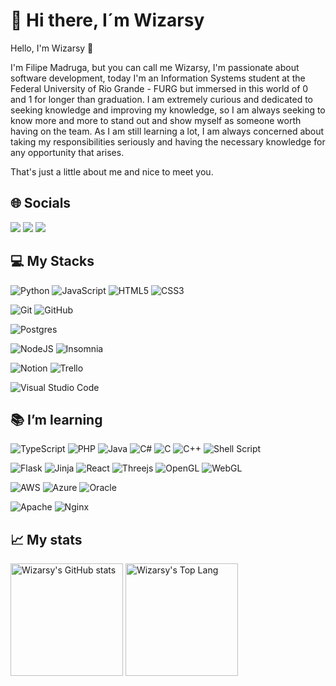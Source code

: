 # 👋 Hi there, I´m Wizarsy

Hello, I'm Wizarsy 👋

I'm Filipe Madruga, but you can call me Wizarsy, I'm passionate about software development, today I'm an Information Systems student at the Federal University of Rio Grande - FURG but immersed in this world of 0 and 1 for longer than graduation. I am extremely curious and dedicated to seeking knowledge and improving my knowledge, so I am always seeking to know more and more to stand out and show myself as someone worth having on the team. As I am still learning a lot, I am always concerned about taking my responsibilities seriously and having the necessary knowledge for any opportunity that arises.

That's just a little about me and nice to meet you.

## 🌐 Socials

<div>
  <a href = "https://linktr.ee/wizarsy" target = "_blank"><img src="https://img.shields.io/badge/linktree-1de9b6?style=for-the-badge&logo=linktree&logoColor=white"></a>
  <a href = "https://github.com/Wizarsy" target = "_blank"><img src="https://img.shields.io/badge/github-%23121011.svg?style=for-the-badge&logo=github&logoColor=white"></a>
  <a href = "https://www.linkedin.com/in/filipemadruga/" target = "_blank"><img src="https://img.shields.io/badge/linkedin-%230077B5.svg?style=for-the-badge&logo=linkedin&logoColor=white"></a>
  </div>

## 💻 My Stacks

![Python](https://img.shields.io/badge/python-3670A0?style=for-the-badge&logo=python&logoColor=ffdd54)
![JavaScript](https://img.shields.io/badge/javascript-%23323330.svg?style=for-the-badge&logo=javascript&logoColor=%23F7DF1E)
![HTML5](https://img.shields.io/badge/html5-%23E34F26.svg?style=for-the-badge&logo=html5&logoColor=white)
![CSS3](https://img.shields.io/badge/css3-%231572B6.svg?style=for-the-badge&logo=css3&logoColor=white)

![Git](https://img.shields.io/badge/git-%23F05033.svg?style=for-the-badge&logo=git&logoColor=white)
![GitHub](https://img.shields.io/badge/github-%23121011.svg?style=for-the-badge&logo=github&logoColor=white)

![Postgres](https://img.shields.io/badge/postgres-%23316192.svg?style=for-the-badge&logo=postgresql&logoColor=white)

![NodeJS](https://img.shields.io/badge/node.js-6DA55F?style=for-the-badge&logo=node.js&logoColor=white)
![Insomnia](https://img.shields.io/badge/Insomnia-black?style=for-the-badge&logo=insomnia&logoColor=5849BE)

![Notion](https://img.shields.io/badge/Notion-%23000000.svg?style=for-the-badge&logo=notion&logoColor=white)
![Trello](https://img.shields.io/badge/Trello-%23026AA7.svg?style=for-the-badge&logo=Trello&logoColor=white)

![Visual Studio Code](https://img.shields.io/badge/Visual%20Studio%20Code-0078d7.svg?style=for-the-badge&logo=visual-studio-code&logoColor=white)

## 📚 I’m learning

![TypeScript](https://img.shields.io/badge/typescript-%23007ACC.svg?style=for-the-badge&logo=typescript&logoColor=white)
![PHP](https://img.shields.io/badge/php-%23777BB4.svg?style=for-the-badge&logo=php&logoColor=white)
![Java](https://img.shields.io/badge/java-%23ED8B00.svg?style=for-the-badge&logo=openjdk&logoColor=white)
![C#](https://img.shields.io/badge/c%23-%23239120.svg?style=for-the-badge&logo=c-sharp&logoColor=white)
![C](https://img.shields.io/badge/c-%2300599C.svg?style=for-the-badge&logo=c&logoColor=white)
![C++](https://img.shields.io/badge/c++-%2300599C.svg?style=for-the-badge&logo=c%2B%2B&logoColor=white)
![Shell Script](https://img.shields.io/badge/shell_script-%23121011.svg?style=for-the-badge&logo=gnu-bash&logoColor=white)

![Flask](https://img.shields.io/badge/flask-%23000.svg?style=for-the-badge&logo=flask&logoColor=white)
![Jinja](https://img.shields.io/badge/jinja-white.svg?style=for-the-badge&logo=jinja&logoColor=black)
![React](https://img.shields.io/badge/react-%2320232a.svg?style=for-the-badge&logo=react&logoColor=%2361DAFB)
![Threejs](https://img.shields.io/badge/threejs-black?style=for-the-badge&logo=three.js&logoColor=white)
![OpenGL](https://img.shields.io/badge/OpenGL-%23FFFFFF.svg?style=for-the-badge&logo=opengl)
![WebGL](https://img.shields.io/badge/WebGL-990000?logo=webgl&logoColor=white&style=for-the-badge)

![AWS](https://img.shields.io/badge/AWS-%23FF9900.svg?style=for-the-badge&logo=amazon-aws&logoColor=white)
![Azure](https://img.shields.io/badge/azure-%230072C6.svg?style=for-the-badge&logo=microsoftazure&logoColor=white)
![Oracle](https://img.shields.io/badge/Oracle-F80000?style=for-the-badge&logo=oracle&logoColor=white)

![Apache](https://img.shields.io/badge/apache-%23D42029.svg?style=for-the-badge&logo=apache&logoColor=white)
![Nginx](https://img.shields.io/badge/nginx-%23009639.svg?style=for-the-badge&logo=nginx&logoColor=white)

## 📈 My stats

<div>
  <img src = "https://github-readme-stats.vercel.app/api?username=wizarsy&show_icons=true&theme=neon", alt = "Wizarsy's GitHub stats" height = "180em">
  <img src ="https://github-readme-stats.vercel.app/api/top-langs/?username=wizarsy&layout=compact&theme=neon" alt = "Wizarsy's Top Lang" height = "180em">  
</div>

